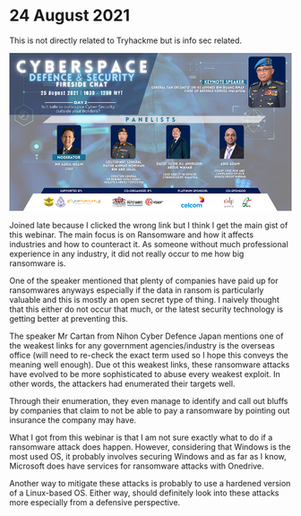 # 24 August 2021

This is not directly related to Tryhackme but is info sec related. 

![webinar](assets/img/webinar.png)

Joined late because I clicked the wrong link but I think I get the main gist of this webinar. The main focus is on Ransomware and how it affects industries and how to counteract it. As someone without much professional experience in any industry, it did not really occur to me how big ransomware is.

One of the speaker mentioned that plenty of companies have paid up for ransomwares anyways especially if the data in ransom is particularly valuable and this is mostly an open secret type of thing. I naively thought that this either do not occur that much, or the latest security technology is getting better at preventing this. 

The speaker Mr Cartan from Nihon Cyber Defence Japan mentions one of the weakest links for any government agencies/industry is the overseas office (will need to re-check the exact term used so I hope this conveys the meaning well enough). Due ot this weakest links, these ransomware attacks have evolved to be more sophisticated to abuse every weakest exploit. In other words, the attackers had enumerated their targets well.

Through their enumeration, they even manage to identify and call out bluffs by companies that claim to not be able to pay a ransomware by pointing out insurance the company may have. 

What I got from this webinar is that I am not sure exactly what to do if a ransomware attack does happen. However, considering that Windows is the most used OS, it probably involves securing Windows and as far as I know, Microsoft does have services for ransomware attacks with Onedrive.

Another way to mitigate these attacks is probably to use a hardened version of a Linux-based OS. Either way, should definitely look into these attacks more especially from a defensive perspective.
